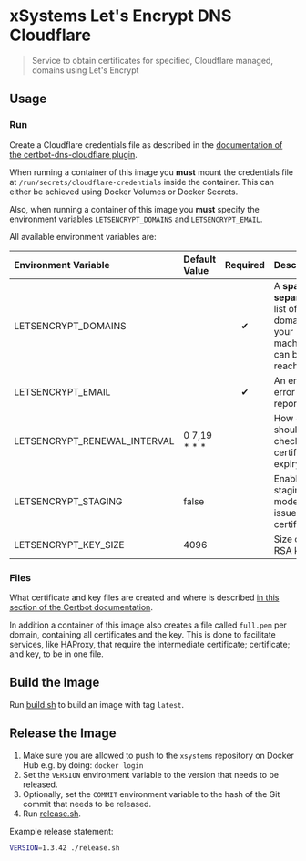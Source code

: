 # xSystems Let's Encrypt DNS Cloudflare

> Service to obtain certificates for specified, Cloudflare managed, domains using Let's Encrypt

## Usage

### Run

Create a Cloudflare credentials file as described in the [documentation of the certbot-dns-cloudflare plugin][certbot-dns-cloudflare].

When running a container of this image you **must** mount the credentials file at `/run/secrets/cloudflare-credentials` inside the container.
This can either be achieved using Docker Volumes or Docker Secrets.

Also, when running a container of this image you **must** specify the environment variables `LETSENCRYPT_DOMAINS` and `LETSENCRYPT_EMAIL`.

All available environment variables are:

| Environment Variable          | Default Value | Required  | Description                                                           |
| :---------------------------- | :------------ | :-------: | :-------------------------------------------------------------------- |
| LETSENCRYPT_DOMAINS           |               |     ✔     | A **space separated** list of domains your machine can be reached at  |
| LETSENCRYPT_EMAIL             |               |     ✔     | An email for error reporting                                          |
| LETSENCRYPT_RENEWAL_INTERVAL  | 0 7,19 * * *  |           | How often should be checked for certificate expiry                    |
| LETSENCRYPT_STAGING           | false         |           | Enable staging mode i.e. issue **fake** certificates                  |
| LETSENCRYPT_KEY_SIZE          | 4096          |           | Size of the RSA key                                                   |

### Files

What certificate and key files are created and where is described [in this section  of the Certbot documentation][letsencrypt-files].

In addition a container of this image also creates a file called `full.pem` per domain, containing all certificates and the key.
This is done to facilitate services, like HAProxy, that require the intermediate certificate; certificate; and key, to be in one file.


## Build the Image

Run [build.sh](build.sh) to build an image with tag `latest`.


## Release the Image

1. Make sure you are allowed to push to the `xsystems` repository on Docker Hub e.g. by doing: `docker login`
2. Set the `VERSION` environment variable to the version that needs to be released.
3. Optionally, set the `COMMIT` environment variable to the hash of the Git commit that needs to be released.
4. Run [release.sh](release.sh).

Example release statement:

```sh
VERSION=1.3.42 ./release.sh
```


[certbot-dns-cloudflare]: https://certbot-dns-cloudflare.readthedocs.io/en/stable/ "Documentation of the certbot-dns-cloudflare plugin"
[letsencrypt-files]: https://certbot.eff.org/docs/using.html#where-are-my-certificates "Files created by Let's Encrypt"